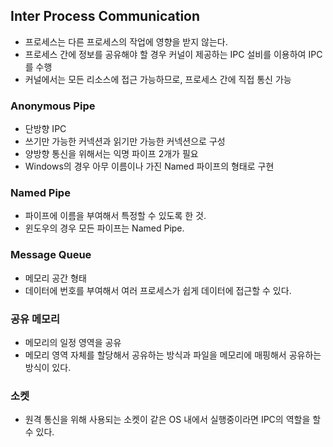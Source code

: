 ## Inter Process Communication
- 프로세스는 다른 프로세스의 작업에 영향을 받지 않는다.
- 프로세스 간에 정보를 공유해야 할 경우 커널이 제공하는 IPC 설비를 이용하여 IPC를 수행
- 커널에서는 모든 리소스에 접근 가능하므로, 프로세스 간에 직접 통신 가능


### Anonymous Pipe
- 단방향 IPC
- 쓰기만 가능한 커넥션과 읽기만 가능한 커넥션으로 구성
- 양방향 통신을 위해서는 익명 파이프 2개가 필요
- Windows의 경우 아무 이름이나 가진 Named 파이프의 형태로 구현

### Named Pipe
- 파이프에 이름을 부여해서 특정할 수 있도록 한 것. 
- 윈도우의 경우 모든 파이프는 Named Pipe.

### Message Queue
- 메모리 공간 형태
- 데이터에 번호를 부여해서 여러 프로세스가 쉽게 데이터에 접근할 수 있다.

### 공유 메모리
- 메모리의 일정 영역을 공유
- 메모리 영역 자체를 할당해서 공유하는 방식과 파일을 메모리에 매핑해서 공유하는 방식이 있다.

### 소켓
- 원격 통신을 위해 사용되는 소켓이 같은 OS 내에서 실행중이라면 IPC의 역할을 할 수 있다.
